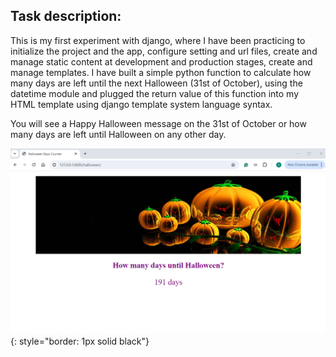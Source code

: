 ## Task description:

This is my first experiment with django, where I have been practicing to initialize the project and the app, configure setting and url files, create and manage static content at development and production stages, create and manage templates. I have built a simple python function to calculate how many days are left until the next Halloween (31st of October), using the datetime module and plugged the return value of this function into my HTML template using django template system language syntax. 

You will see a Happy Halloween message on the 31st of October or how many days are left until Halloween on any other day.  

![task screenshot](/assets/images/app_screenshot.png){: style="border: 1px solid black"}
